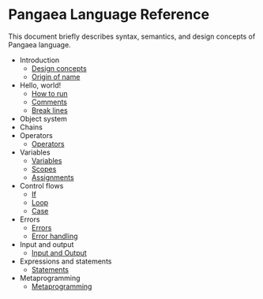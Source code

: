 # Pangaea Language Reference

This document briefly describes syntax, semantics, and design concepts of Pangaea language.

- Introduction
    - [Design concepts](./design_concepts.md)
    - [Origin of name](./origin_of_name.md)
- Hello, world!
    - [How to run](./how_to_run.md)
    - [Comments](./comments.md)
    - [Break lines](./break_lines.md)
- Object system
- Chains
- Operators
    - [Operators](./operators.md)
- Variables
    - [Variables](./variables.md)
    - [Scopes](./scopes.md)
    - [Assignments](./assignments.md)
- Control flows
    - [If](./if.md)
    - [Loop](./loop.md)
    - [Case](./case.md)
- Errors
    - [Errors](./errors.md)
    - [Error handling](./error_handling.md)
- Input and output
    - [Input and Output](./input_and_output.md)
- Expressions and statements
    - [Statements](./statements.md)
- Metaprogramming
    - [Metaprogramming](./metaprogramming.md)
